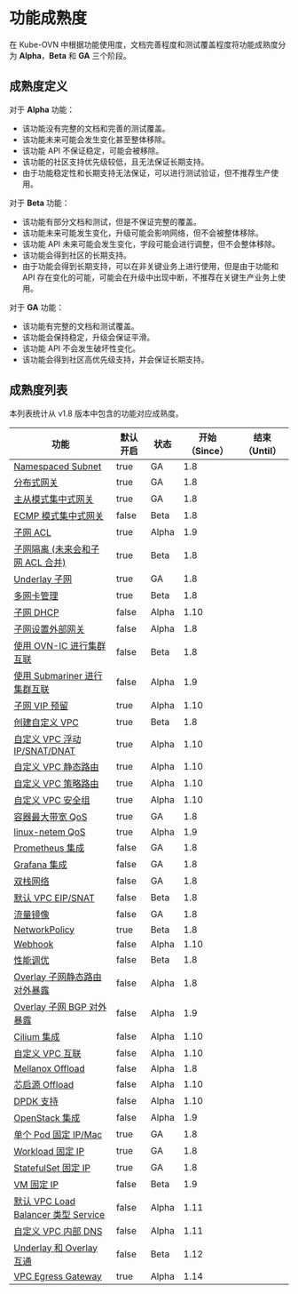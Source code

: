 # 功能成熟度

在 Kube-OVN 中根据功能使用度，文档完善程度和测试覆盖程度将功能成熟度分为 **Alpha**，**Beta** 和 **GA** 三个阶段。

## 成熟度定义

对于 **Alpha** 功能：

- 该功能没有完整的文档和完善的测试覆盖。
- 该功能未来可能会发生变化甚至整体移除。
- 该功能 API 不保证稳定，可能会被移除。
- 该功能的社区支持优先级较低，且无法保证长期支持。
- 由于功能稳定性和长期支持无法保证，可以进行测试验证，但不推荐生产使用。

对于 **Beta** 功能：

- 该功能有部分文档和测试，但是不保证完整的覆盖。
- 该功能未来可能发生变化，升级可能会影响网络，但不会被整体移除。
- 该功能 API 未来可能会发生变化，字段可能会进行调整，但不会整体移除。
- 该功能会得到社区的长期支持。
- 由于功能会得到长期支持，可以在非关键业务上进行使用，但是由于功能和 API 存在变化的可能，可能会在升级中出现中断，不推荐在关键生产业务上使用。

对于 **GA** 功能：

- 该功能有完整的文档和测试覆盖。
- 该功能会保持稳定，升级会保证平滑。
- 该功能 API 不会发生破坏性变化。
- 该功能会得到社区高优先级支持，并会保证长期支持。

## 成熟度列表

本列表统计从 v1.8 版本中包含的功能对应成熟度。

| 功能                              | 默认开启  | 状态    | 开始（Since） | 结束（Until） |
|---------------------------------|-------|-------|-----------|-----------|
| [Namespaced Subnet](../guide/subnet.md) | true  | GA    | 1.8       |           |
| [分布式网关](../guide/subnet.md) | true  | GA    | 1.8       |           |
| [主从模式集中式网关](../guide/subnet.md) | true  | GA    | 1.8       |           |
| [ECMP 模式集中式网关](../guide/setup-options.md) | false | Beta  | 1.8       |           |
| [子网 ACL](../guide/subnet.md) | true  | Alpha | 1.9       |           |
| [子网隔离 (未来会和子网 ACL 合并)](../guide/subnet.md) | true  | Beta  | 1.8       |           |
| [Underlay 子网](../start/underlay.md) | true  | GA    | 1.8       |           |
| [多网卡管理](../advance/multi-nic.md) | true  | Beta  | 1.8       |           |
| [子网 DHCP](../kubevirt/dhcp.md) | false | Alpha | 1.10      |           |
| [子网设置外部网关](../advance/external-gateway.md) | false | Alpha | 1.8       |           |
| [使用 OVN-IC 进行集群互联](../advance/with-ovn-ic.md) | false | Beta  | 1.8       |           |
| [使用 Submariner 进行集群互联](../advance/with-submariner.md) | false | Alpha | 1.9       |           |
| [子网 VIP 预留](../advance/vip.md) | true  | Alpha | 1.10      |           |
| [创建自定义 VPC](../vpc/vpc.md) | true  | Beta  | 1.8       |           |
| [自定义 VPC 浮动 IP/SNAT/DNAT](../vpc/vpc.md) | true  | Alpha | 1.10      |           |
| [自定义 VPC 静态路由](../vpc/vpc.md) | true  | Alpha | 1.10      |           |
| [自定义 VPC 策略路由](../vpc/vpc.md) | true  | Alpha | 1.10      |           |
| [自定义 VPC 安全组](../vpc/security-group.md) | true  | Alpha | 1.10      |           |
| [容器最大带宽 QoS](../guide/qos.md) | true  | GA    | 1.8       |           |
| [linux-netem QoS](../guide/qos.md) | true  | Alpha | 1.9       |           |
| [Prometheus 集成](../guide/prometheus.md) | false | GA    | 1.8       |           |
| [Grafana 集成](../guide/prometheus-grafana.md) | false | GA    | 1.8       |           |
| [双栈网络](../guide/dual-stack.md) | false | GA    | 1.8       |           |
| [默认 VPC EIP/SNAT](../guide/eip-snat.md) | false | Beta  | 1.8       |           |
| [流量镜像](../guide/mirror.md) | false | GA    | 1.8       |           |
| [NetworkPolicy](../guide/setup-options.md) | true  | Beta  | 1.8       |           |
| [Webhook](../guide/webhook.md) | false | Alpha | 1.10      |           |
| [性能调优](../advance/performance-tuning.md) | false | Beta  | 1.8       |           |
| [Overlay 子网静态路由对外暴露](../advance/overlay-with-route.md) | false | Alpha | 1.8       |           |
| [Overlay 子网 BGP 对外暴露](../advance/with-bgp.md) | false | Alpha | 1.9       |           |
| [Cilium 集成](../advance/with-cilium.md) | false | Alpha | 1.10      |           |
| [自定义 VPC 互联](../vpc/vpc-peering.md) | false | Alpha | 1.10      |           |
| [Mellanox Offload](../advance/offload-mellanox.md) | false | Alpha | 1.8       |           |
| [芯启源 Offload](../advance/offload-corigine.md) | false | Alpha | 1.10      |           |
| [DPDK 支持](../advance/dpdk.md) | false | Alpha | 1.10      |           |
| [OpenStack 集成](../advance/dpdk.md) | false | Alpha | 1.9       |           |
| [单个 Pod 固定 IP/Mac](../guide/static-ip-mac.md) | true  | GA    | 1.8       |           |
| [Workload 固定 IP](../guide/static-ip-mac.md) | true  | GA    | 1.8       |           |
| [StatefulSet 固定 IP](../guide/static-ip-mac.md) | true  | GA    | 1.8       |           |
| [VM 固定 IP](../guide/static-ip-mac.md) | false | Beta  | 1.9       |           |
| [默认 VPC Load Balancer 类型 Service](../guide/loadbalancer-service.md) | false | Alpha | 1.11      |           |
| [自定义 VPC 内部 DNS](../vpc/vpc-internal-dns.md) | false | Alpha | 1.11      |           |
| [Underlay 和 Overlay 互通](../start/underlay.md) | false | Beta | 1.12      |           |
| [VPC Egress Gateway](../vpc/vpc-egress-gateway.md) | true | Alpha | 1.14      |           |
